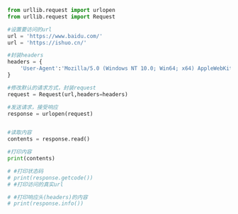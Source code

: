 
<BlogInfo title="2.伪装Request的使用" author="白日梦想猿" pv=0 read_times=0 pre_cost_time=0分27秒 category="爬虫学习" tag_list="['爬虫学习']" create_time="2020.05.29 17:52:22" update_time="2020.05.29 18:54:10" />

```python
from urllib.request import urlopen
from urllib.request import Request

#设置要访问的url
url = 'https://www.baidu.com/'
url = 'https://ishuo.cn/'

#封装headers
headers = {
    'User-Agent':'Mozilla/5.0 (Windows NT 10.0; Win64; x64) AppleWebKit/537.36 (KHTML, like Gecko) Chrome/83.0.4103.61 Safari/537.36'
}

#修改默认的请求方式，封装request
request = Request(url,headers=headers)

#发送请求，接受响应
response = urlopen(request)


#读取内容
contents = response.read()

#打印内容
print(contents)

# #打印状态码
# print(response.getcode())
# #打印访问的真实url

# #打印响应头(headers)的内容
# print(response.info())
```
